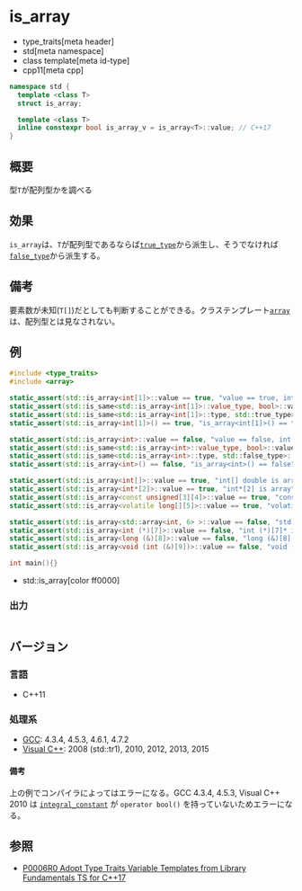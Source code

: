 # is_array
* type_traits[meta header]
* std[meta namespace]
* class template[meta id-type]
* cpp11[meta cpp]

```cpp
namespace std {
  template <class T>
  struct is_array;

  template <class T>
  inline constexpr bool is_array_v = is_array<T>::value; // C++17
}
```

## 概要
型`T`が配列型かを調べる


## 効果
`is_array`は、`T`が配列型であるならば[`true_type`](true_type.md)から派生し、そうでなければ[`false_type`](false_type.md)から派生する。


## 備考
要素数が未知(`T[]`)だとしても判断することができる。クラステンプレート[`array`](/reference/array/array.md)は、配列型とは見なされない。


## 例
```cpp example
#include <type_traits>
#include <array>

static_assert(std::is_array<int[1]>::value == true, "value == true, int[1] is array");
static_assert(std::is_same<std::is_array<int[1]>::value_type, bool>::value, "value_type == bool");
static_assert(std::is_same<std::is_array<int[1]>::type, std::true_type>::value, "type == true_type");
static_assert(std::is_array<int[1]>() == true, "is_array<int[1]>() == true");

static_assert(std::is_array<int>::value == false, "value == false, int is not array");
static_assert(std::is_same<std::is_array<int>::value_type, bool>::value, "value_type == bool");
static_assert(std::is_same<std::is_array<int>::type, std::false_type>::value, "type == false_type");
static_assert(std::is_array<int>() == false, "is_array<int>() == false");

static_assert(std::is_array<int[]>::value == true, "int[] double is array");
static_assert(std::is_array<int*[2]>::value == true, "int*[2] is array");
static_assert(std::is_array<const unsigned[3][4]>::value == true, "const unsigned[3][4] is array");
static_assert(std::is_array<volatile long[][5]>::value == true, "volatile long[][5] is array");

static_assert(std::is_array<std::array<int, 6> >::value == false, "std::array<int, 6> is not array");
static_assert(std::is_array<int (*)[7]>::value == false, "int (*)[7]* is not array");
static_assert(std::is_array<long (&)[8]>::value == false, "long (&)[8] is not array");
static_assert(std::is_array<void (int (&)[9])>::value == false, "void (int (&)[9]) is not array");

int main(){}
```
* std::is_array[color ff0000]

### 出力
```
```

## バージョン
### 言語
- C++11

### 処理系
- [GCC](/implementation.md#gcc): 4.3.4, 4.5.3, 4.6.1, 4.7.2
- [Visual C++](/implementation.md#visual_cpp): 2008 (std::tr1), 2010, 2012, 2013, 2015

#### 備考
上の例でコンパイラによってはエラーになる。GCC 4.3.4, 4.5.3, Visual C++ 2010 は [`integral_constant`](integral_constant.md) が `operator bool()` を持っていないためエラーになる。


## 参照
- [P0006R0 Adopt Type Traits Variable Templates from Library Fundamentals TS for C++17](http://www.open-std.org/jtc1/sc22/wg21/docs/papers/2015/p0006r0.html)
